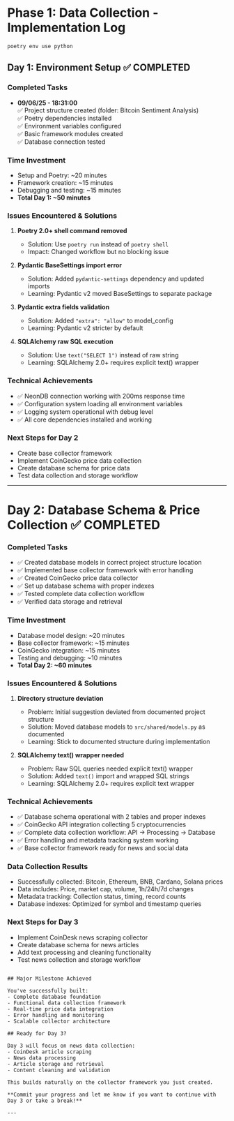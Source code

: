 # Phase 1: Data Collection - Implementation Log
```poetry env use python```


## Day 1: Environment Setup  ✅ COMPLETED

### Completed Tasks
* **09/06/25 - 18:31:00**  
✅ Project structure created (folder: Bitcoin Sentiment Analysis)  
✅ Poetry dependencies installed  
✅ Environment variables configured  
✅ Basic framework modules created  
✅ Database connection tested  


### Time Investment
- Setup and Poetry: ~20 minutes
- Framework creation: ~15 minutes  
- Debugging and testing: ~15 minutes
- **Total Day 1: ~50 minutes**


### Issues Encountered & Solutions
1. **Poetry 2.0+ shell command removed**
   - Solution: Use `poetry run` instead of `poetry shell`
   - Impact: Changed workflow but no blocking issue

2. **Pydantic BaseSettings import error**
   - Solution: Added `pydantic-settings` dependency and updated imports
   - Learning: Pydantic v2 moved BaseSettings to separate package

3. **Pydantic extra fields validation**
   - Solution: Added `"extra": "allow"` to model_config
   - Learning: Pydantic v2 stricter by default

4. **SQLAlchemy raw SQL execution**
   - Solution: Use `text("SELECT 1")` instead of raw string
   - Learning: SQLAlchemy 2.0+ requires explicit text() wrapper


### Technical Achievements
- ✅ NeonDB connection working with 200ms response time
- ✅ Configuration system loading all environment variables
- ✅ Logging system operational with debug level
- ✅ All core dependencies installed and working

### Next Steps for Day 2
- Create base collector framework
- Implement CoinGecko price data collection
- Create database schema for price data
- Test data collection and storage workflow

---

# Day 2: Database Schema & Price Collection  ✅ COMPLETED

### Completed Tasks
- ✅ Created database models in correct project structure location
- ✅ Implemented base collector framework with error handling
- ✅ Created CoinGecko price data collector
- ✅ Set up database schema with proper indexes
- ✅ Tested complete data collection workflow
- ✅ Verified data storage and retrieval

### Time Investment
- Database model design: ~20 minutes
- Base collector framework: ~15 minutes
- CoinGecko integration: ~15 minutes
- Testing and debugging: ~10 minutes
- **Total Day 2: ~60 minutes**

### Issues Encountered & Solutions
1. **Directory structure deviation**
   - Problem: Initial suggestion deviated from documented project structure
   - Solution: Moved database models to `src/shared/models.py` as documented
   - Learning: Stick to documented structure during implementation

2. **SQLAlchemy text() wrapper needed**
   - Problem: Raw SQL queries needed explicit text() wrapper
   - Solution: Added `text()` import and wrapped SQL strings
   - Learning: SQLAlchemy 2.0+ requires explicit text wrapper

### Technical Achievements
- ✅ Database schema operational with 2 tables and proper indexes
- ✅ CoinGecko API integration collecting 5 cryptocurrencies
- ✅ Complete data collection workflow: API → Processing → Database
- ✅ Error handling and metadata tracking system working
- ✅ Base collector framework ready for news and social data

### Data Collection Results
- Successfully collected: Bitcoin, Ethereum, BNB, Cardano, Solana prices
- Data includes: Price, market cap, volume, 1h/24h/7d changes
- Metadata tracking: Collection status, timing, record counts
- Database indexes: Optimized for symbol and timestamp queries

### Next Steps for Day 3
- Implement CoinDesk news scraping collector
- Create database schema for news articles
- Add text processing and cleaning functionality
- Test news collection and storage workflow
```

## Major Milestone Achieved

You've successfully built:
- Complete database foundation
- Functional data collection framework
- Real-time price data integration
- Error handling and monitoring
- Scalable collector architecture

## Ready for Day 3?

Day 3 will focus on news data collection:
- CoinDesk article scraping
- News data processing
- Article storage and retrieval
- Content cleaning and validation

This builds naturally on the collector framework you just created.

**Commit your progress and let me know if you want to continue with Day 3 or take a break!**

---

